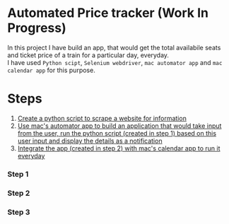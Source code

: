 # Automated Price tracker (Work In Progress)

In this project I have build an app, that would get the total availabile seats and ticket price of a train for a particular day, everyday.\
I have used `Python scipt`, `Selenium webdriver`, `mac automator app` and `mac calendar app` for this purpose.

# Steps
1. [Create a python script to scrape a website for information](#step-1)
2. [Use mac's automator app to build an application that would take input from the user, run the python script (created in step 1) based on this user input and display the details as a notification](#step-2)
3. [Integrate the app (created in step 2) with mac's calendar app to run it everyday](#step-3)

### Step 1

### Step 2

### Step 3
